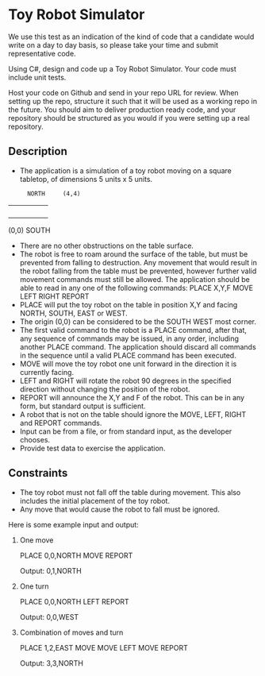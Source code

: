 # Toy Robot Simulator


We use this test as an indication of the kind of code that a candidate would write on a day to
day basis, so please take your time and submit representative code.

Using C#, design and code up a Toy Robot Simulator. Your code must include unit tests.

Host your code on Github and send in your repo URL for review. When setting up the repo,
structure it such that it will be used as a working repo in the future. You should aim to deliver
production ready code, and your repository should be structured as you would if you were
setting up a real repository.

## Description
- The application is a simulation of a toy robot moving on a square tabletop, of
dimensions 5 units x 5 units.

        NORTH     (4,4)

|   |   |   |   |   |
|---|---|---|---|---|
|   |   |   |   |   |
|   |   |   |   |   |
|   |   |   |   |   |
|   |   |   |   |   |

(0,0)     SOUTH

- There are no other obstructions on the table surface.
- The robot is free to roam around the surface of the table, but must be prevented from
falling to destruction. Any movement that would result in the robot falling from the
table must be prevented, however further valid movement commands must still be
allowed.
The application should be able to read in any one of the following commands:
PLACE X,Y,F
MOVE
LEFT
RIGHT
REPORT
- PLACE will put the toy robot on the table in position X,Y and facing NORTH, SOUTH,
EAST or WEST.
- The origin (0,0) can be considered to be the SOUTH WEST most corner.
- The first valid command to the robot is a PLACE command, after that, any sequence
of commands may be issued, in any order, including another PLACE command. The
application should discard all commands in the sequence until a valid PLACE
command has been executed.
- MOVE will move the toy robot one unit forward in the direction it is currently facing.
- LEFT and RIGHT will rotate the robot 90 degrees in the specified direction without
changing the position of the robot.
- REPORT will announce the X,Y and F of the robot. This can be in any form, but
standard output is sufficient.
- A robot that is not on the table should ignore the MOVE, LEFT, RIGHT and REPORT
commands.
- Input can be from a file, or from standard input, as the developer chooses.
- Provide test data to exercise the application.

## Constraints
- The toy robot must not fall off the table during movement. This also includes the initial
placement of the toy robot.
- Any move that would cause the robot to fall must be ignored.

Here is some example input and output:

1. One move

   PLACE 0,0,NORTH
   MOVE
   REPORT

   Output: 0,1,NORTH

2. One turn

   PLACE 0,0,NORTH
   LEFT
   REPORT

   Output: 0,0,WEST

3. Combination of moves and turn

   PLACE 1,2,EAST
   MOVE
   MOVE
   LEFT
   MOVE
   REPORT

   Output: 3,3,NORTH